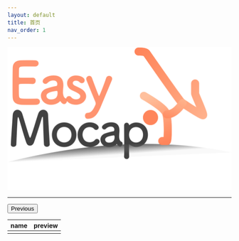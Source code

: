 ```yaml
---
layout: default
title: 首页
nav_order: 1
---
```


![EasyMocap](./images/logo.png)

--------------------------------------------------------------------------------


<script>
    function hello() {
        alert("Hello World!");
    }
</script>

<button type="button" name="button" class="btn" onclick="hello">Previous</button>


|name|preview|
|:----:|:----:|
|||
